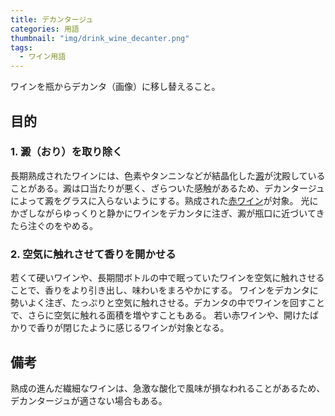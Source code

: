 ```yaml
---
title: デカンタージュ
categories: 用語
thumbnail: "img/drink_wine_decanter.png"
tags:
  - ワイン用語
---
```


ワインを瓶からデカンタ（画像）に移し替えること。

## 目的

### 1. 澱（おり）を取り除く

長期熟成されたワインには、色素やタンニンなどが結晶化した[澱](/posts/words/ori)が沈殿していることがある。澱は口当たりが悪く、ざらついた感触があるため、デカンタージュによって澱をグラスに入らないようにする。熟成された[赤ワイン](/posts/kinds_of_wines/red)が対象。
光にかざしながらゆっくりと静かにワインをデカンタに注ぎ、澱が瓶口に近づいてきたら注ぐのをやめる。

### 2. 空気に触れさせて香りを開かせる

若くて硬いワインや、長期間ボトルの中で眠っていたワインを空気に触れさせることで、香りをより引き出し、味わいをまろやかにする。
ワインをデカンタに勢いよく注ぎ、たっぷりと空気に触れさせる。デカンタの中でワインを回すことで、さらに空気に触れる面積を増やすこともある。
若い赤ワインや、開けたばかりで香りが閉じたように感じるワインが対象となる。

## 備考

熟成の進んだ繊細なワインは、急激な酸化で風味が損なわれることがあるため、デカンタージュが適さない場合もある。

